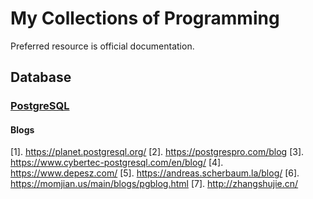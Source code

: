 # My Collections of Programming

Preferred resource is official documentation.

## Database

### [PostgreSQL][]

#### Blogs

[1]. https://planet.postgresql.org/
[2]. https://postgrespro.com/blog
[3]. https://www.cybertec-postgresql.com/en/blog/
[4]. https://www.depesz.com/
[5]. https://andreas.scherbaum.la/blog/
[6]. https://momjian.us/main/blogs/pgblog.html
[7]. http://zhangshujie.cn/



[PostgreSQL]: https://www.postgresql.org/docs/current/index.html
